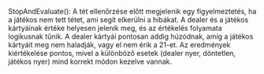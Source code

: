 StopAndEvaluate():
A tét ellenőrzése előtt megjelenik egy figyelmeztetés, ha a játékos nem tett tétet, ami segít elkerülni a hibákat. 
A dealer és a játékos kártyáinak értéke helyesen jelenik meg, és az értékelés folyamata logikusnak tűnik. 
A dealer kártyái pontosan addig húzódnak, amíg a játékos kártyáit meg nem haladják, vagy el nem érik a 21-et. 
Az eredmények kiértékelése pontos, mivel a különböző esetek (dealer nyer, döntetlen, játékos nyer) mind korrekt módon kezelve vannak.
